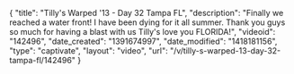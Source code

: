 {
    "title": "Tilly's Warped '13 - Day 32 Tampa FL",
    "description": "Finally we reached a water front! I have been dying for it all summer. Thank you guys so much for having a blast with us Tilly's love you FLORIDA!",
    "videoid": "142496",
    "date_created": "1391674997",
    "date_modified": "1418181156",
    "type": "captivate",
    "layout": "video",
    "url": "\/v\/tilly-s-warped-13-day-32-tampa-fl\/142496"
}